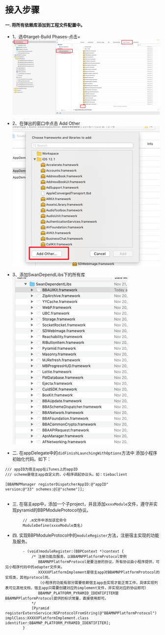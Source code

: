 # 接入步骤
#### 一. 将所有依赖库添加到工程文件配置中。
* 1、选中target-Build Phases-点击+
![](media/15432183676646.png)
* 2、在弹出的窗口中点击 Add Other
![](media/15432185577597.png)
* 3、添加SwanDependLibs下的所有库
![](media/15432186773753.png)


* 二. 在appDelegate中的`didFinishLaunchingWithOptions`方法中 添加小程序初始化代码。如下：

```
/// appID为宿主app在iTunes上的appID
/// scheme是宿主app自定义的，小程序调起协议头。如：tiebaclient

[BBAMNPManager registerDispatcherAppID:@"appID" 
version:@"33" schemes:@[@"scheme"]];
        
```
* 三. 在宿主app中，添加一个子project，并且添加`xxxxModule`文件，遵守并实现pyramid的BBPModuleProtocol协议。

```
        // .m文件中添加该宏命令
        ModuleDefine(xxxxModule类名)
```

* 四. 实现BBPModuleProtocol中的`moduleRegister`方法，注册宿主实现的功能及服务。

```
        - (void)moduleRegister:(BBPContext *)context {
            /* 注册功能及服务，以BBAMNPPlatformProtocol举例
               BBAMNPPlatformProtocol是要注册的协议，所有协议由小程序提供，可见小程序代码中的adapter文件夹。
               XXXXXPlatformImplement是宿主app对BBAMNPPlatformProtocol的实现类，其他protocol同。
               （小程序的功能有部分需要依赖宿主app去实现才能正常工作，具体实现列表可见其他文档，宿主app只需要创建对应的implement文件，并实现对应的协议即可）
               BBAMNP_PLATFORM_PYRAMID_IDENTIFITER是BBAMNPPlatformProtocol提供的标识常量，直接使用即可。
            */
            [Pyramid registerExternService:NSProtocolFromString(@"BBAMNPPlatformProtocol") implClass:XXXXXPlatformImplement.class identifier:BBAMNP_PLATFORM_PYRAMID_IDENTIFITER];
        }
```

        


